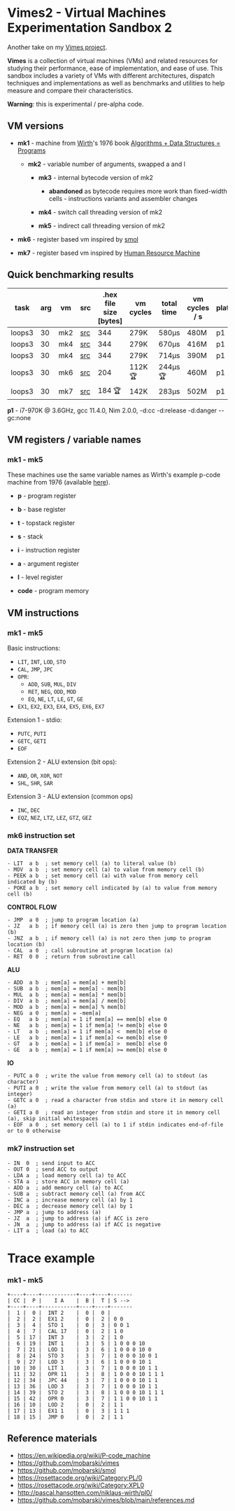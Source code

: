 # Vimes2 - Virtual Machines Experimentation Sandbox 2

Another take on my [Vimes project](https://github.com/mobarski/vimes).

**Vimes** is a collection of virtual machines (VMs) and related resources for studying their performance, ease of  implementation, and ease of use. This sandbox includes a variety of VMs  with different architectures, dispatch techniques and implementations as well as benchmarks and utilities to help measure and  compare their characteristics.

**Warning**: this is experimental / pre-alpha code.



## VM versions

- **mk1** - machine from [Wirth](https://en.wikipedia.org/wiki/Niklaus_Wirth)'s 1976 book [Algorithms + Data Structures = Programs](https://en.wikipedia.org/wiki/Algorithms_%2B_Data_Structures_%3D_Programs)
  - **mk2** - variable number of arguments, swapped a and l
    - **mk3** - internal bytecode version of mk2
      - **abandoned** as bytecode requires more work than fixed-width cells - instructions variants and assembler changes

    - **mk4** - switch call threading version of mk2
    - **mk5** - indirect call threading version of mk2

- **mk6** - register based vm inspired by [smol](https://github.com/mobarski/smol)

- **mk7** - register based vm inspired by [Human Resource Machine](https://store.steampowered.com/app/375820/Human_Resource_Machine/)



## Quick benchmarking results

| task   | arg  | vm   | src                       | .hex file size<br />[bytes] | vm cycles | total time | vm cycles / s | platform |
| ------ | ---- | ---- | ------------------------- | --------------------------- | --------- | ---------- | ------------- | -------- |
| loops3 | 30   | mk2  | [src](asm/loops3_mk2.asm) | 344                         | 279K      | 580µs      | 480M          | p1       |
| loops3 | 30   | mk4  | [src](asm/loops3_mk2.asm) | 344                         | 279K      | 670µs      | 416M          | p1       |
| loops3 | 30   | mk4  | [src](asm/loops3_mk2.asm) | 344                         | 279K      | 714µs      | 390M          | p1       |
| loops3 | 30   | mk6  | [src](asm/loops3_mk6.asm) | 204                         | 112K 🏆    | 244µs 🏆    | 460M          | p1       |
| loops3 | 30   | mk7  | [src](asm/loops3_mk7.asm) | 184 🏆                       | 142K      | 283µs      | 502M          | p1       |

**p1** - i7-970K @ 3.6GHz, gcc 11.4.0, Nim 2.0.0, -d:cc -d:release -d:danger --gc:none



## VM registers / variable names

### mk1 - mk5

These machines use the same variable names as Wirth's example p-code machine from 1976 (available [here](https://en.wikipedia.org/wiki/P-code_machine#Example_machine)).

- **p** - program register

- **b** - base register

- **t** - topstack register

- **s** - stack

- **i** - instruction register

- **a** - argument register

- **l** - level register

- **code** - program memory

  

## VM instructions

### mk1 - mk5

Basic instructions:

- `LIT`, `INT`, `LOD`, `STO`
- `CAL`, `JMP`, `JPC`
- `OPR`:
  - `ADD`, `SUB`, `MUL`, `DIV`
  - `RET`, `NEG`, `ODD`, `MOD`
  - `EQ`, `NE`, `LT`, `LE`, `GT`, `GE`
- `EX1`, `EX2`, `EX3`, `EX4`, `EX5`, `EX6`, `EX7`

Extension 1 - stdio:

- `PUTC`, `PUTI`
- `GETC`, `GETI`
- `EOF`

Extension 2 - ALU extension (bit ops):

- `AND`, `OR`, `XOR`, `NOT`
- `SHL`, `SHR`, `SAR`

Extension 3 - ALU extension (common ops)

- `INC`, `DEC`
- `EQZ`, `NEZ`, `LTZ`, `LEZ`, `GTZ`, `GEZ`



### mk6 instruction set

**DATA TRANSFER**

```
- LIT  a b  ; set memory cell (a) to literal value (b)
- MOV  a b  ; set memory cell (a) to value from memory cell (b)
- PEEK a b  ; set memory cell (a) with value from memory cell indicated by (b)
- POKE a b  ; set memory cell indicated by (a) to value from memory cell (b)
```

**CONTROL FLOW**

```
- JMP  a 0  ; jump to program location (a)
- JZ   a b  ; if memory cell (a) is zero then jump to program location (b)
- JNZ  a b  ; if memory cell (a) is not zero then jump to program location (b)
- CAL  a 0  ; call subroutine at program location (a)
- RET  0 0  ; return from subroutine call
```

**ALU**

```
- ADD  a b  ; mem[a] = mem[a] + mem[b]
- SUB  a b  ; mem[a] = mem[a] - mem[b]
- MUL  a b  ; mem[a] = mem[a] * mem[b]
- DIV  a b  ; mem[a] = mem[a] / mem[b]
- MOD  a b  ; mem[a] = mem[a] % mem[b]
- NEG  a 0  ; mem[a] = -mem[a]
- EQ   a b  ; mem[a] = 1 if mem[a] == mem[b] else 0
- NE   a b  ; mem[a] = 1 if mem[a] != mem[b] else 0
- LT   a b  ; mem[a] = 1 if mem[a] <  mem[b] else 0
- LE   a b  ; mem[a] = 1 if mem[a] <= mem[b] else 0
- GT   a b  ; mem[a] = 1 if mem[a] >  mem[b] else 0
- GE   a b  ; mem[a] = 1 if mem[a] >= mem[b] else 0
```

**IO**

```
- PUTC a 0  ; write the value from memory cell (a) to stdout (as character)
- PUTI a 0  ; write the value from memory cell (a) to stdout (as integer)
- GETC a 0  ; read a character from stdin and store it in memory cell (a)
- GETI a 0  ; read an integer from stdin and store it in memory cell (a), skip initial whitespaces
- EOF  a 0  ; set memory cell (a) to 1 if stdin indicates end-of-file or to 0 otherwise
```



### mk7 instruction set

```
- IN  0  ; send input to ACC
- OUT 0  ; send ACC to output
- LDA a  ; load memory cell (a) to ACC
- STA a  ; store ACC in memory cell (a)
- ADD a  ; add memory cell (a) to ACC
- SUB a  ; subtract memory cell (a) from ACC
- INC a  ; increase memory cell (a) by 1
- DEC a  ; decrease memory cell (a) by 1
- JMP a  ; jump to address (a)
- JZ  a  ; jump to address (a) if ACC is zero
- JN  a  ; jump to address (a) if ACC is negative
- LIT a  ; load (a) to ACC

```

# Trace example

### mk1 - mk5

```
+----+----+-----------+----+----+-------
| CC |  P |    I A    |  B |  T | S --> 
+----+----+-----------+----+----+-------
|  1 |  0 |  INT 2    |  0 |  0 | 
|  2 |  2 |  EX1 2    |  0 |  2 | 0 0
|  3 |  4 |  STO 1    |  0 |  3 | 0 0 1
|  4 |  7 |  CAL 17   |  0 |  2 | 1 0
|  5 | 17 |  INT 3    |  3 |  2 | 1 0
|  6 | 19 |  INT 1    |  3 |  5 | 1 0 0 0 10
|  7 | 21 |  LOD 1    |  3 |  6 | 1 0 0 0 10 0
|  8 | 24 |  STO 3    |  3 |  7 | 1 0 0 0 10 0 1
|  9 | 27 |  LOD 3    |  3 |  6 | 1 0 0 0 10 1
| 10 | 30 |  LIT 1    |  3 |  7 | 1 0 0 0 10 1 1
| 11 | 32 |  OPR 11   |  3 |  8 | 1 0 0 0 10 1 1 1
| 12 | 34 |  JPC 44   |  3 |  7 | 1 0 0 0 10 1 1
| 13 | 36 |  LOD 3    |  3 |  7 | 1 0 0 0 10 1 1
| 14 | 39 |  STO 2    |  3 |  8 | 1 0 0 0 10 1 1 1
| 15 | 42 |  OPR 0    |  3 |  7 | 1 1 0 0 10 1 1
| 16 | 10 |  LOD 2    |  0 |  2 | 1 1
| 17 | 13 |  EX1 1    |  0 |  3 | 1 1 1
| 18 | 15 |  JMP 0    |  0 |  2 | 1 1

```

## Reference materials

- https://en.wikipedia.org/wiki/P-code_machine
- https://github.com/mobarski/vimes
- https://github.com/mobarski/smol
- https://rosettacode.org/wiki/Category:PL/0
- https://rosettacode.org/wiki/Category:XPL0
- http://pascal.hansotten.com/niklaus-wirth/pl0/
- https://github.com/mobarski/vimes/blob/main/references.md



